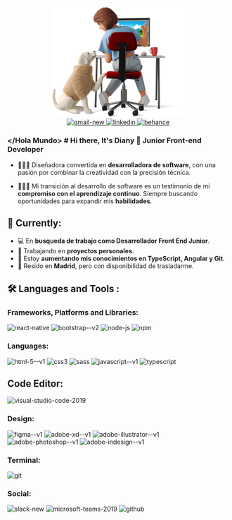 <div  align="center">
<img width="300" src="./yo.png" alt="you"/>
</div>

<div id="badges" align="center">
<a href="mailto:dianymartinez31@gmail.com" target="_blank">
    <img width="48" height="48" src="https://img.icons8.com/color/48/gmail-new.png" alt="gmail-new"/>
</a>

<a href="https://www.linkedin.com/in/diany-martinez" target="_blank">
    <img width="48" height="48" src="https://img.icons8.com/fluency/48/linkedin.png" alt="linkedin"/>
</a>

<a href="https://www.behance.net/dianyluna31" target="_blank">
    <img width="48" height="48" src="https://img.icons8.com/color/48/behance.png" alt="behance"/>
</a>
</div>

### </Hola Mundo> # Hi there, It's Diany 👋 Junior Front-end Developer

- 👩🏻‍💻 Diseñadora convertida en **desarrolladora de software**, con una pasión por combinar la creatividad con la precisión técnica.

- 👩🏻‍🎓 Mi transición al desarrollo de software es un testimonio de mi **compromiso con el aprendizaje continuo**. Siempre buscando oportunidades para expandir mis **habilidades**.

## 🎯 Currently:

- 💻 En **busqueda de trabajo como Desarrollador Front End Junior**.
- 🌱 Trabajando en **proyectos personales**.
- 📓 Estoy **aumentando mis conocimientos en TypeScript, Angular y Git**.
- 📍 Resido en **Madrid**, pero con disponibilidad de trasladarme.

## 🛠️ Languages and Tools :

### Frameworks, Platforms and Libraries:
<div>
    <img width="50" height="50" src="https://img.icons8.com/color/48/react-native.png" alt="react-native"/>
    <img width="50" height="50" src="https://img.icons8.com/color/48/bootstrap--v2.png" alt="bootstrap--v2"/>
    <img width="50" height="50" src="https://img.icons8.com/fluency/48/node-js.png" alt="node-js"/>
    <img width="50" height="50" src="https://img.icons8.com/color/48/npm.png" alt="npm"/>
</div>


### Languages:
<div>
    <img width="50" height="50" src="https://img.icons8.com/color/48/html-5--v1.png" alt="html-5--v1"/>
    <img width="50" height="50" src="https://img.icons8.com/fluency/48/css3.png" alt="css3"/>
    <img width="50" height="50" src="https://img.icons8.com/color/48/sass.png" alt="sass"/>
    <img width="50" height="50" src="https://img.icons8.com/color/48/javascript--v1.png" alt="javascript--v1"/>
    <img width="50" height="50" src="https://img.icons8.com/color/48/typescript.png" alt="typescript"/>
</div>


## Code Editor:
<div>
    <img width="50" height="50" src="https://img.icons8.com/fluency/48/visual-studio-code-2019.png" alt="visual-studio-code-2019"/>
</div>


### Design:
<div>
    <img width="50" height="50" src="https://img.icons8.com/color/48/figma--v1.png" alt="figma--v1"/>
    <img width="50" height="50" src="https://img.icons8.com/color/48/adobe-xd--v1.png" alt="adobe-xd--v1"/>
    <img width="50" height="50" src="https://img.icons8.com/color/48/adobe-illustrator--v1.png" alt="adobe-illustrator--v1"/>
    <img width="50" height="50" src="https://img.icons8.com/color/48/adobe-photoshop--v1.png" alt="adobe-photoshop--v1"/>
    <img width="50" height="50" src="https://img.icons8.com/color/48/adobe-indesign--v1.png" alt="adobe-indesign--v1"/>
</div>


### Terminal:
<div>
    <img width="50" height="50" src="https://img.icons8.com/color/48/git.png" alt="git"/>
</div>


### Social:
<div>
   <img width="50" height="50" src="https://img.icons8.com/color/48/slack-new.png" alt="slack-new"/>
   <img width="50" height="50" src="https://img.icons8.com/fluency/48/microsoft-teams-2019.png" alt="microsoft-teams-2019"/>
   <img width="50" height="50" src="https://img.icons8.com/fluency/48/github.png" alt="github"/>
</div>